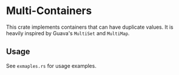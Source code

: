 # Multi-Containers
This crate implements containers that can have duplicate values.
It is heavily inspired by Guava's `MultiSet` and `MultiMap`.

## Usage
See `exmaples.rs` for usage examples.